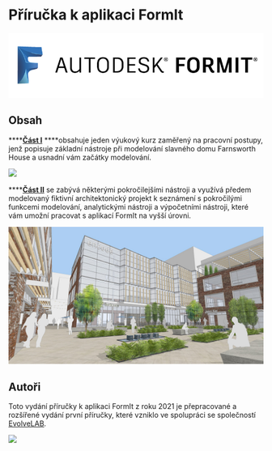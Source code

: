 # Příručka k aplikaci FormIt

![](<../.gitbook/assets/b5030b43-df24-4259-ad6a-94bcad61bc78 (1).png>)

## Obsah

\*\*\*\*[**Část I**](https://windows.help.formit.autodesk.com/building-the-farnsworth-house/part-i) \*\*\*\*obsahuje jeden výukový kurz zaměřený na pracovní postupy, jenž popisuje základní nástroje při modelování slavného domu Farnsworth House a usnadní vám začátky modelování.

![](<../.gitbook/assets/farnsworth-house (1).png>)

\*\*\*\*[**Část II**](https://windows.help.formit.autodesk.com/building-the-farnsworth-house/part-ii) se zabývá některými pokročilejšími nástroji a využívá předem modelovaný fiktivní architektonický projekt k seznámení s pokročilými funkcemi modelování, analytickými nástroji a výpočetními nástroji, které vám umožní pracovat s aplikací FormIt na vyšší úrovni.

![](../.gitbook/assets/screen1.jpg)

## Autoři

Toto vydání příručky k aplikaci FormIt z roku 2021 je přepracované a rozšířené vydání první příručky, které vzniklo ve spolupráci se společností [EvolveLAB](https://www.evolvelab.io).

[![](<../.gitbook/assets/evolvelab\_logo\_\_horizontal (1).png>)](https://www.evolvelab.io)
